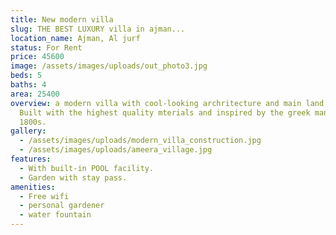 ```yaml
---
title: New modern villa
slug: THE BEST LUXURY villa in ajman...
location_name: Ajman, Al jurf
status: For Rent
price: 45600
image: /assets/images/uploads/out_photo3.jpg
beds: 5
baths: 4
area: 25400
overview: a﻿ modern villa with cool-looking archritecture and main land support.
  Built with the highest quality mterials and inspired by the greek mansion of
  1800s.
gallery:
  - /assets/images/uploads/modern_villa_construction.jpg
  - /assets/images/uploads/ameera_village.jpg
features:
  - With built-in POOL facility.
  - Garden with stay pass.
amenities:
  - Free wifi
  - personal gardener
  - water fountain
---
```

